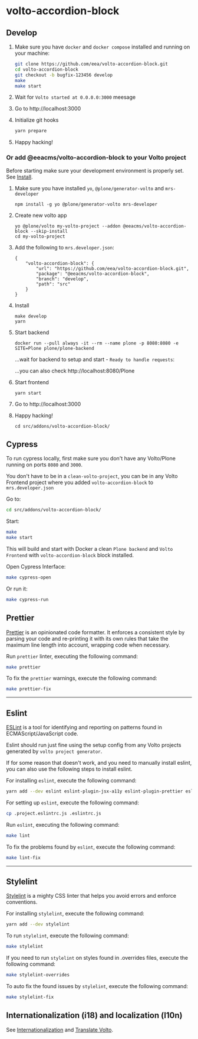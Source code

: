 # volto-accordion-block

## Develop

1. Make sure you have `docker` and `docker compose` installed and running on your machine:

    ```Bash
    git clone https://github.com/eea/volto-accordion-block.git
    cd volto-accordion-block
    git checkout -b bugfix-123456 develop
    make
    make start
    ```

1. Wait for `Volto started at 0.0.0.0:3000` meesage

1. Go to http://localhost:3000

1. Initialize git hooks

    ```Bash
    yarn prepare
    ```

1. Happy hacking!

### Or add @eeacms/volto-accordion-block to your Volto project

Before starting make sure your development environment is properly set.
See [Install](https://6.docs.plone.org/install/).

1.  Make sure you have installed `yo`, `@plone/generator-volto` and `mrs-developer`

        npm install -g yo @plone/generator-volto mrs-developer

1.  Create new volto app

        yo @plone/volto my-volto-project --addon @eeacms/volto-accordion-block --skip-install
        cd my-volto-project

1.  Add the following to `mrs.developer.json`:

        {
            "volto-accordion-block": {
                "url": "https://github.com/eea/volto-accordion-block.git",
                "package": "@eeacms/volto-accordion-block",
                "branch": "develop",
                "path": "src"
            }
        }

1.  Install

        make develop
        yarn

1.  Start backend

        docker run --pull always -it --rm --name plone -p 8080:8080 -e SITE=Plone plone/plone-backend

    ...wait for backend to setup and start - `Ready to handle requests`:

    ...you can also check http://localhost:8080/Plone

1.  Start frontend

        yarn start

1.  Go to http://localhost:3000

1.  Happy hacking!

        cd src/addons/volto-accordion-block/

## Cypress

To run cypress locally, first make sure you don't have any Volto/Plone running on ports `8080` and `3000`.

You don't have to be in a `clean-volto-project`, you can be in any Volto Frontend
project where you added `volto-accordion-block` to `mrs.developer.json`

Go to:

  ```BASH
  cd src/addons/volto-accordion-block/
  ```

Start:

  ```Bash
  make
  make start
  ```

This will build and start with Docker a clean `Plone backend` and `Volto Frontend` with `volto-accordion-block` block installed.

Open Cypress Interface:

  ```Bash
  make cypress-open
  ```

Or run it:

  ```Bash
  make cypress-run
  ```

## Prettier

[Prettier](https://www.npmjs.com/package/prettier) is an opinionated code formatter. It enforces a consistent style by parsing your code and re-printing it
with its own rules that take the maximum line length into account, wrapping code when necessary.

Run ``prettier`` linter, executing the following command:

  ```bash
  make prettier
  ```

To fix the ``prettier`` warnings, execute the following command:

  ```bash
  make prettier-fix
  ```

---

## Eslint

[ESLint](https://www.npmjs.com/package/eslint) is a tool for identifying and reporting on patterns found in ECMAScript/JavaScript code.

Eslint should run just fine using the setup config from any Volto projects generated by `volto project generator`.

If for some reason that doesn't work, and you need to manually install eslint,
you can also use the following steps to install eslint.

For installing ``eslint``, execute the following command:

  ```bash
  yarn add --dev eslint eslint-plugin-jsx-a11y eslint-plugin-prettier eslint-plugin-react-hooks eslint-plugin-import eslint-plugin-flowtype
  ```

For setting up ``eslint``, execute the following command:

  ```bash
  cp .project.eslintrc.js .eslintrc.js
  ```

Run ``eslint``, executing the following command:

  ```bash
  make lint
  ```

To fix the problems found by ``eslint``, execute the following command:

  ```bash
  make lint-fix
  ```

---

## Stylelint

[Stylelint](https://www.npmjs.com/package/stylelint) is a mighty CSS linter that helps you avoid errors and enforce conventions.

For installing ``stylelint``, execute the following command:

  ```bash
  yarn add --dev stylelint
  ```

To run ``stylelint``, execute the following command:

  ```bash
  make stylelint
  ```

If you need to run ``stylelint`` on styles found in .overrides files, execute the following command:

  ```bash
  make stylelint-overrides
  ```

To auto fix the found issues by ``stylelint``, execute the following command:

  ```bash
  make stylelint-fix
  ```


## Internationalization (i18) and localization (l10n)

See [Internationalization](https://6.docs.plone.org/volto/development/i18n.html) and [Translate Volto](https://6.docs.plone.org/i18n-l10n/contributing-translations.html#translate-volto).
